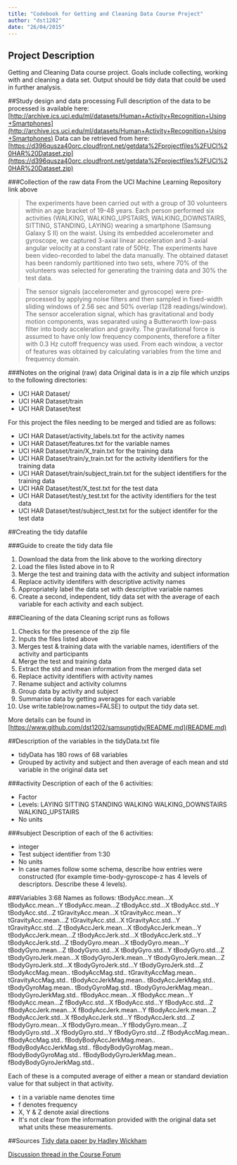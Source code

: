 ```yaml
---
title: "Codebook for Getting and Cleaning Data Course Project"
author: "dst1202"
date: "26/04/2015"
---
```

 
## Project Description
Getting and Cleaning Data course project. Goals include collecting, working with and cleaning a data set. Output should be tidy data that could be used in further analysis.

##Study design and data processing
Full description of the data to be processed is available here: [http://archive.ics.uci.edu/ml/datasets/Human+Activity+Recognition+Using+Smartphones](http://archive.ics.uci.edu/ml/datasets/Human+Activity+Recognition+Using+Smartphones)
Data can be retrieved from here: [https://d396qusza40orc.cloudfront.net/getdata%2Fprojectfiles%2FUCI%20HAR%20Dataset.zip](https://d396qusza40orc.cloudfront.net/getdata%2Fprojectfiles%2FUCI%20HAR%20Dataset.zip)

###Collection of the raw data
From the UCI Machine Learning Repository link above
> The experiments have been carried out with a group of 30 volunteers within an age bracket of 19-48 years. Each person performed six activities (WALKING, WALKING_UPSTAIRS, WALKING_DOWNSTAIRS, SITTING, STANDING, LAYING) wearing a smartphone (Samsung Galaxy S II) on the waist. Using its embedded accelerometer and gyroscope, we captured 3-axial linear acceleration and 3-axial angular velocity at a constant rate of 50Hz. The experiments have been video-recorded to label the data manually. The obtained dataset has been randomly partitioned into two sets, where 70% of the volunteers was selected for generating the training data and 30% the test data.

> The sensor signals (accelerometer and gyroscope) were pre-processed by applying noise filters and then sampled in fixed-width sliding windows of 2.56 sec and 50% overlap (128 readings/window). The sensor acceleration signal, which has gravitational and body motion components, was separated using a Butterworth low-pass filter into body acceleration and gravity. The gravitational force is assumed to have only low frequency components, therefore a filter with 0.3 Hz cutoff frequency was used. From each window, a vector of features was obtained by calculating variables from the time and frequency domain.

###Notes on the original (raw) data 
Original data is in a zip file which unzips to the following directories:
* UCI HAR Dataset/
* UCI HAR Dataset/train
* UCI HAR Dataset/test

For this project the files needing to be merged and tidied are as follows:
* UCI HAR Dataset/activity_labels.txt for the activity names
* UCI HAR Dataset/features.txt for the variable names
* UCI HAR Dataset/train/X_train.txt for the training data
* UCI HAR Dataset/train/y_train.txt for the activity identifiers for the training data
* UCI HAR Dataset/train/subject_train.txt for the subject identifiers for the training data
* UCI HAR Dataset/test/X_test.txt for the test data
* UCI HAR Dataset/test/y_test.txt for the activity identifiers for the test data
* UCI HAR Dataset/test/subject_test.txt for the subject identifer for the test data



 
##Creating the tidy datafile
 
###Guide to create the tidy data file
1. Download the data from the link above to the working directory
2. Load the files listed above in to R
3. Merge the test and training data with the activity and subject information
4. Replace activity identifers  with descriptive activity names 
5. Appropriately label the data set with descriptive variable names
6. Create a second, independent, tidy data set with the average of each variable for each activity and each subject.
 
###Cleaning of the data
Cleaning script runs as follows 

1. Checks for the presence of the zip file
2. Inputs the files listed above
3. Merges test & training data with the variable names, identifiers of the activity and participants
4. Merge the test and training data
5. Extract the std and mean information from the merged data set
7. Replace activity identifiers with activity names
8. Rename subject and activity columns
9. Group data by activity and subject
10. Summarise data by getting averages for each variable
11. Use write.table(row.names=FALSE) to output the tidy data set.

More details can be found in [https://www.github.com/dst1202/samsungtidy/README.md](README.md)
 
##Description of the variables in the tidyData.txt file

 - tidyData has 180 rows of 68 variables
 - Grouped by activity and subject and then average of each mean and std variable in the original data set

###activity
Description of each of the 6 activities:  
 - Factor
 - Levels: LAYING SITTING STANDING WALKING WALKING_DOWNSTAIRS WALKING_UPSTAIRS
 - No units
 
###subject
Description of each of the 6 activities:  
 - integer
 - Test subject identifier from 1:30
 - No units
 - In case names follow some schema, describe how entries were constructed (for example time-body-gyroscope-z has 4 levels of descriptors. Describe these 4 levels). 
 
###Variables 3:68
Names as follows: tBodyAcc.mean...X
tBodyAcc.mean...Y
tBodyAcc.mean...Z
tBodyAcc.std...X
tBodyAcc.std...Y
tBodyAcc.std...Z
tGravityAcc.mean...X
tGravityAcc.mean...Y
tGravityAcc.mean...Z
tGravityAcc.std...X
tGravityAcc.std...Y
tGravityAcc.std...Z
tBodyAccJerk.mean...X
tBodyAccJerk.mean...Y
tBodyAccJerk.mean...Z
tBodyAccJerk.std...X
tBodyAccJerk.std...Y
tBodyAccJerk.std...Z
tBodyGyro.mean...X
tBodyGyro.mean...Y
tBodyGyro.mean...Z
tBodyGyro.std...X
tBodyGyro.std...Y
tBodyGyro.std...Z
tBodyGyroJerk.mean...X
tBodyGyroJerk.mean...Y
tBodyGyroJerk.mean...Z
tBodyGyroJerk.std...X
tBodyGyroJerk.std...Y
tBodyGyroJerk.std...Z
tBodyAccMag.mean..
tBodyAccMag.std..
tGravityAccMag.mean..
tGravityAccMag.std..
tBodyAccJerkMag.mean..
tBodyAccJerkMag.std..
tBodyGyroMag.mean..
tBodyGyroMag.std..
tBodyGyroJerkMag.mean..
tBodyGyroJerkMag.std..
fBodyAcc.mean...X
fBodyAcc.mean...Y
fBodyAcc.mean...Z
fBodyAcc.std...X
fBodyAcc.std...Y
fBodyAcc.std...Z
fBodyAccJerk.mean...X
fBodyAccJerk.mean...Y
fBodyAccJerk.mean...Z
fBodyAccJerk.std...X
fBodyAccJerk.std...Y
fBodyAccJerk.std...Z
fBodyGyro.mean...X
fBodyGyro.mean...Y
fBodyGyro.mean...Z
fBodyGyro.std...X
fBodyGyro.std...Y
fBodyGyro.std...Z
fBodyAccMag.mean..
fBodyAccMag.std..
fBodyBodyAccJerkMag.mean..
fBodyBodyAccJerkMag.std..
fBodyBodyGyroMag.mean..
fBodyBodyGyroMag.std..
fBodyBodyGyroJerkMag.mean..
fBodyBodyGyroJerkMag.std..

Each of these is a computed average of either a mean or standard deviation value for that subject in that activity.

 - t in a variable name denotes time
 - f denotes frequency
 - X, Y & Z denote axial directions
 - It's not clear from the information provided with the original data set what units these measurements.

##Sources
[Tidy data paper by Hadley Wickham](http://vita.had.co.nz/papers/tidy-data.pdf)

[Discussion thread in the Course Forum](https://class.coursera.org/getdata-013/forum/thread?thread_id=31)
